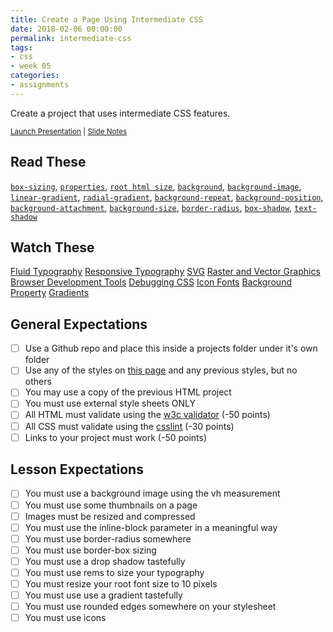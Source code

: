 ```yaml
---
title: Create a Page Using Intermediate CSS
date: 2018-02-06 00:00:00
permalink: intermediate-css
tags:
- css
- week 05
categories:
- assignments
---
```


Create a project that uses intermediate CSS features.

<small><i class="fab fa-slideshare"></i> [Launch Presentation](/fid/slides/slides.html?d=05_intermediate_css&) | <i class="fas fa-file-alt"></i> [Slide Notes](/fid/slides/05_intermediate_css.html)</small>

<!-- more -->

## Read These
[`box-sizing`](https://developer.mozilla.org/en-US/docs/Web/CSS/box-sizing), [`properties`](https://developer.mozilla.org/en-US/docs/Web/CSS/display), [`root html size`](https://developer.mozilla.org/en-US/docs/Web/HTML/Element/html), [`background`](https://developer.mozilla.org/en-US/docs/Web/CSS/background), [`background-image`](https://developer.mozilla.org/en-US/docs/Web/CSS/background-image), [`linear-gradient`](https://developer.mozilla.org/en-US/docs/Web/CSS/linear-gradient), [`radial-gradient`](https://developer.mozilla.org/en-US/docs/Web/CSS/radial-gradient), [`background-repeat`](https://developer.mozilla.org/en-US/docs/Web/CSS/background-repeat), [`background-position`](https://developer.mozilla.org/en-US/docs/Web/CSS/background-position), [`background-attachment`](https://developer.mozilla.org/en-US/docs/Web/CSS/background-attachment), [`background-size`](https://developer.mozilla.org/en-US/docs/Web/CSS/background-size), [`border-radius`](https://developer.mozilla.org/en-US/docs/Web/CSS/border-radius), [`box-shadow`](https://developer.mozilla.org/en-US/docs/Web/CSS/box-shadow), [`text-shadow`](https://developer.mozilla.org/en-US/docs/Web/CSS/text-shadow)


## Watch These
[Fluid Typography](https://www.lynda.com/CSS-tutorials/Fluid-typography/609030/650775-4.html)
[Responsive Typography](https://www.lynda.com/CSS-tutorials/Responsive-typography/609030/650774-4.html)
[SVG](https://www.lynda.com/CSS-tutorials/Intro-SVG/609030/650764-4.html)
[Raster and Vector Graphics](https://www.lynda.com/CSS-tutorials/Raster-vector-graphics/609030/650763-4.html)
[Browser Development Tools](https://www.lynda.com/CSS-tutorials/Browser-development-tools/569189/602053-4.html)
[Debugging CSS](https://www.lynda.com/CSS-tutorials/Debugging-CSS/569189/602054-4.html)
[Icon Fonts](https://www.lynda.com/CSS-tutorials/Icon-fonts/569189/602056-4.html)
[Background Property](https://www.lynda.com/CSS-tutorials/background-property/569189/602057-4.html)
[Gradients](https://www.lynda.com/CSS-tutorials/Alpha-transparency-gradients/569189/602059-4.html)


## General Expectations
- [ ] Use a Github repo and place this inside a projects folder under it's own folder
- [ ] Use any of the styles on [this page](/fid/slides/05_intermediate_css.html) and any previous styles, but  no others
- [ ] You may use a copy of the previous HTML project
- [ ] You must use external style sheets ONLY
- [ ] All HTML must validate using the [w3c validator](https://validator.w3.org) (-50 points)
- [ ] All CSS must validate using the [csslint](http://csslint.net/) (-30 points)
- [ ] Links to your project must work (-50 points)

## Lesson Expectations
- [ ] You must use a background image using the vh measurement
- [ ] You must use some thumbnails on a page
- [ ] Images must be resized and compressed
- [ ] You must use the inline-block parameter in a meaningful way
- [ ] You must use border-radius somewhere
- [ ] You must use border-box sizing
- [ ] You must use a drop shadow tastefully
- [ ] You must use rems to size your typography
- [ ] You must resize your root font size to 10 pixels
- [ ] You must use use a gradient tastefully
- [ ] You must use rounded edges somewhere on your stylesheet
- [ ] You must use icons